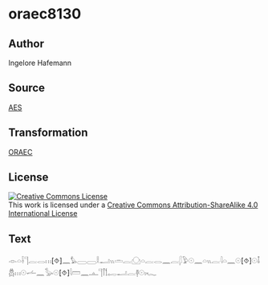# oraec8130

## Author

Ingelore Hafemann

## Source

[AES](https://github.com/simondschweitzer/aes)

## Transformation

[ORAEC](https://oraec.github.io/)

## License

<a rel="license" href="http://creativecommons.org/licenses/by-sa/4.0/"><img alt="Creative Commons License" style="border-width:0" src="https://i.creativecommons.org/l/by-sa/4.0/88x31.png" /></a><br />This work is licensed under a <a rel="license" href="http://creativecommons.org/licenses/by-sa/4.0/">Creative Commons Attribution-ShareAlike 4.0 International License</a>

## Text

𓁹𓏏𓌢𓊹𓐛𓂋𓏥[⯑]𓈖𓅊𓈀𓈀𓎛𓂝𓏭𓏛𓐛𓈌𓏏𓐛𓂋𓈖𓐛𓆄𓅱𓇳𓈖𓏏𓏭𓐛𓇋𓏏𓈖𓇳[⯑]𓇳𓄤𓆣𓏥𓇳𓌡𓈖𓅭𓇳[⯑]𓇋𓏠𓈖𓊵𓊹𓋾𓌀𓉻𓂝𓐛𓊢𓇳𓏤𓆑<br>
